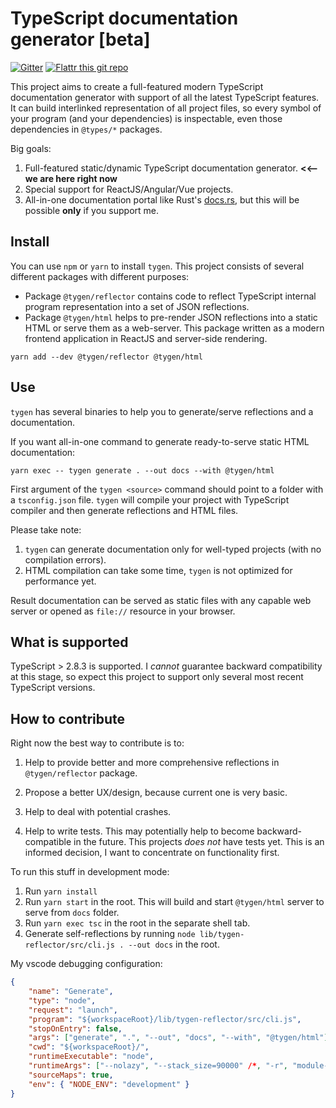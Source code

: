 # TypeScript documentation generator [beta]

[![Gitter](https://badges.gitter.im/s-panferov/tygen.svg)](https://gitter.im/s-panferov/tygen?utm_source=badge&utm_medium=badge&utm_campaign=pr-badge) [![Flattr this git repo](http://api.flattr.com/button/flattr-badge-large.png)](https://flattr.com/submit/auto?user_id=s.panferov&url=https://github.com/s-panferov/tygen&title=TyGen&language=TypeScript&tags=github&category=software)

This project aims to create a full-featured modern TypeScript documentation generator with support of all the latest TypeScript features. It can build interlinked representation of all project files, so every symbol of your program (and your dependencies) is inspectable, even those dependencies in `@types/*` packages.

Big goals:

1.  Full-featured static/dynamic TypeScript documentation generator. **<<-- we are here right now**
2.  Special support for ReactJS/Angular/Vue projects.
3.  All-in-one documentation portal like Rust's [docs.rs](docs.rs), but this will be possible **only** if you support me.

## Install

You can use `npm` or `yarn` to install `tygen`. This project consists of several different packages with different purposes:

-   Package `@tygen/reflector` contains code to reflect TypeScript internal program representation into a set of JSON reflections.
-   Package `@tygen/html` helps to pre-render JSON reflections into a static HTML or serve them as a web-server. This package written as a modern frontend application in ReactJS and server-side rendering.

```
yarn add --dev @tygen/reflector @tygen/html
```

## Use

`tygen` has several binaries to help you to generate/serve reflections and a documentation.

If you want all-in-one command to generate ready-to-serve static HTML documentation:

```
yarn exec -- tygen generate . --out docs --with @tygen/html
```

First argument of the `tygen <source>` command should point to a folder with a `tsconfig.json` file. `tygen` will compile your project with TypeScript compiler and then generate reflections and HTML files.

Please take note:

1.  `tygen` can generate documentation only for well-typed projects (with no compilation errors).
2.  HTML compilation can take some time, `tygen` is not optimized for performance yet.

Result documentation can be served as static files with any capable web server or opened as `file://` resource in your browser.

## What is supported

TypeScript > 2.8.3 is supported. I _cannot_ guarantee backward compatibility at this stage, so expect this project to support only several most recent TypeScript versions.

## How to contribute

Right now the best way to contribute is to:

1.  Help to provide better and more comprehensive reflections in `@tygen/reflector` package.

2.  Propose a better UX/design, because current one is very basic.

3.  Help to deal with potential crashes.

4.  Help to write tests. This may potentially help to become backward-compatible in the future. This projects _does not_ have tests yet. This is an informed decision, I want to concentrate on functionality first.

To run this stuff in development mode:

1.  Run `yarn install`
1.  Run `yarn start` in the root. This will build and start `@tygen/html` server to serve from `docs` folder.
1.  Run `yarn exec tsc` in the root in the separate shell tab.
1.  Generate self-reflections by running `node lib/tygen-reflector/src/cli.js . --out docs` in the root.

My vscode debugging configuration:

```json
{
	"name": "Generate",
	"type": "node",
	"request": "launch",
	"program": "${workspaceRoot}/lib/tygen-reflector/src/cli.js",
	"stopOnEntry": false,
	"args": ["generate", ".", "--out", "docs", "--with", "@tygen/html"],
	"cwd": "${workspaceRoot}/",
	"runtimeExecutable": "node",
	"runtimeArgs": ["--nolazy", "--stack_size=90000" /*, "-r", "module-alias/register" */],
	"sourceMaps": true,
	"env": { "NODE_ENV": "development" }
}
```

